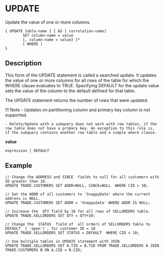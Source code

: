 # UPDATE

Update the value of one or more columns.

```pre
{ UPDATE table-name [ [ AS ] correlation-name]
        SET column-name = value
        [, column-name = value} ]*
        [ WHERE ]    
}
```

## Description

This form of the UPDATE statement is called a searched update. It updates the value of one or more columns for all rows of the table for which the WHERE clause evaluates to TRUE. Specifying DEFAULT for the update value sets the value of the column to the default defined for that table.

The UPDATE statement returns the number of rows that were updated.

!!! Note
	- Updates on partitioning column and primary key column is not supported.

    - Delete/Update with a subquery does not work with row tables, if the row table does not have a primary key. An exception to this rule is, if the subquery contains another row table and a simple where clause.

**value**

```pre
expression | DEFAULT
```

## Example

```pre
// Change the ADDRESS and SINCE  fields to null for all customers with ID greater than 10.
UPDATE TRADE.CUSTOMERS SET ADDR=NULL, SINCE=NULL  WHERE CID > 10;

// Set the ADDR of all customers to 'SnappyData' where the current address is NULL.
UPDATE TRADE.CUSTOMERS SET ADDR = 'Snappydata' WHERE ADDR IS NULL;

// Increase the  QTY field by 10 for all rows of SELLORDERS table.
UPDATE TRADE.SELLORDERS SET QTY = QTY+10;

// Change the  STATUS  field of  all orders of SELLORDERS table to DEFAULT  ( 'open') , for customer ID = 10
UPDATE TRADE.SELLORDERS SET STATUS = DEFAULT  WHERE CID = 10;

// Use multiple tables in UPDATE statement with JOIN
UPDATE TRADE.SELLORDERS SET A.TID = B.TID FROM TRADE.SELLORDERS A JOIN TRADE.CUSTOMERS B ON A.CID = B.CID;
```
